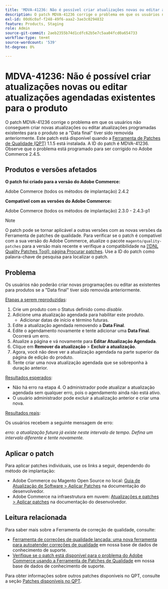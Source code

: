 ```yaml
---
title: 'MDVA-41236: Não é possível criar atualizações novas ou editar atualizações agendadas existentes para o produto'
description: O patch MDVA-41236 corrige o problema em que os usuários não conseguem criar novas atualizações ou editar atualizações programadas existentes para o produto se a "Data final" tiver sido removida anteriormente. Este patch está disponível quando a [Ferramenta de correções de qualidade (QPT)](https://experienceleague.adobe.com/en/docs/commerce-operations/upgrade-guide/patches/overview) 1.1.5 está instalada. A ID do patch é MDVA-41236. Observe que o problema está programado para ser corrigido no Adobe Commerce 2.4.5.
exl-id: 00d6c0af-f248-49f6-aaa2-3ae3c0294832
feature: Products, Staging
role: Admin
source-git-commit: 2aeb2355b74d1cdfc62b5e7c5aa04fcd0a654733
workflow-type: tm+mt
source-wordcount: '539'
ht-degree: 0%

---
```


# MDVA-41236: Não é possível criar atualizações novas ou editar atualizações agendadas existentes para o produto

O patch MDVA-41236 corrige o problema em que os usuários não conseguem criar novas atualizações ou editar atualizações programadas existentes para o produto se a &quot;Data final&quot; tiver sido removida anteriormente. Este patch está disponível quando a [Ferramenta de Patches de Qualidade (QPT)](https://experienceleague.adobe.com/en/docs/commerce-operations/upgrade-guide/patches/overview) 1.1.5 está instalada. A ID do patch é MDVA-41236. Observe que o problema está programado para ser corrigido no Adobe Commerce 2.4.5.

## Produtos e versões afetados

**O patch foi criado para a versão do Adobe Commerce:**

Adobe Commerce (todos os métodos de implantação) 2.4.2

**Compatível com as versões do Adobe Commerce:**

Adobe Commerce (todos os métodos de implantação) 2.3.0 - 2.4.3-p1

>[!NOTE]
>
>O patch pode se tornar aplicável a outras versões com as novas versões da Ferramenta de patches de qualidade. Para verificar se o patch é compatível com a sua versão do Adobe Commerce, atualize o pacote `magento/quality-patches` para a versão mais recente e verifique a compatibilidade na [[!DNL Quality Patches Tool]: página Procurar patches](https://experienceleague.adobe.com/tools/commerce-quality-patches/index.html). Use a ID do patch como palavra-chave de pesquisa para localizar o patch.

## Problema

Os usuários não poderão criar novas programações ou editar as existentes para produtos se a &quot;Data final&quot; tiver sido removida anteriormente.

<u>Etapas a serem reproduzidas</u>:

1. Crie um produto com o Status definido como *disable*.
1. Adicione uma atualização agendada para habilitar este produto.
   * Adicionar datas de início e término futuras.
1. Edite a atualização agendada removendo a **Data Final**.
1. Edite o agendamento novamente e tente adicionar uma **Data Final**. Ocorrerá um erro.
1. Atualize a página e vá novamente para **Editar Atualização Agendada**.
1. Clique em **Remover da atualização** > **Excluir a atualização**.
1. Agora, você não deve ver a atualização agendada na parte superior da página de edição do produto.
1. Tente criar uma nova atualização agendada que se sobreponha à duração anterior.

<u>Resultados esperados</u>:

* Não há erro na etapa 4. O administrador pode atualizar a atualização agendada sem qualquer erro, pois o agendamento ainda não está ativo.
* O usuário administrador pode excluir a atualização anterior e criar uma nova.

<u>Resultados reais</u>:

Os usuários recebem a seguinte mensagem de erro:

*erro: a atualização futura já existe neste intervalo de tempo. Defina um intervalo diferente e tente novamente.*


## Aplicar o patch

Para aplicar patches individuais, use os links a seguir, dependendo do método de implantação:

* Adobe Commerce ou Magento Open Source no local: [Guia de Atualização de Software > Aplicar Patches](https://experienceleague.adobe.com/en/docs/commerce-operations/tools/quality-patches-tool/usage) na documentação do desenvolvedor.
* Adobe Commerce na infraestrutura em nuvem: [Atualizações e patches > Aplicar patches](https://experienceleague.adobe.com/en/docs/commerce-cloud-service/user-guide/develop/upgrade/apply-patches) na documentação do desenvolvedor.

## Leitura relacionada

Para saber mais sobre a Ferramenta de correção de qualidade, consulte:

* [Ferramenta de correções de qualidade lançada: uma nova ferramenta para autoatender correções de qualidade](/help/announcements/adobe-commerce-announcements/magento-quality-patches-released-new-tool-to-self-serve-quality-patches.md) em nossa base de dados de conhecimento de suporte.
* [Verifique se o patch está disponível para o problema do Adobe Commerce usando a Ferramenta de Patches de Qualidade](/help/support-tools/patches-available-in-qpt-tool/check-patch-for-magento-issue-with-magento-quality-patches.md) em nossa base de dados de conhecimento de suporte.

Para obter informações sobre outros patches disponíveis no QPT, consulte a seção [Patches disponíveis no QPT](https://support.magento.com/hc/en-us/sections/360010506631-Patches-available-in-QPT-tool-).
